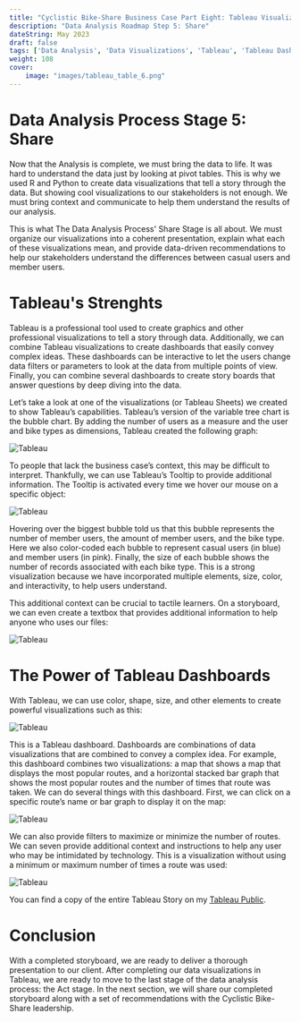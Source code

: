```yaml
---
title: "Cyclistic Bike-Share Business Case Part Eight: Tableau Visualizations"
description: "Data Analysis Roadmap Step 5: Share"
dateString: May 2023
draft: false
tags: ['Data Analysis', 'Data Visualizations', 'Tableau', 'Tableau Dashboards', 'Tableau Stories']
weight: 108
cover:
    image: "images/tableau_table_6.png"
---
```


# Data Analysis Process Stage 5: Share

Now that the Analysis is complete, we must bring the data to life.  It was hard to understand the data just by looking at pivot tables.  This is why we used R and Python to create data visualizations that tell a story through the data.  But showing cool visualizations to our stakeholders is not enough.  We must bring context and communicate to help them understand the results of our analysis.  

This is what The Data Analysis Process' Share Stage is all about. We must organize our visualizations into a coherent presentation, explain what each of these visualizations mean, and provide data-driven recommendations to help our stakeholders understand the differences between casual users and member users.  

# Tableau's Strenghts

Tableau is a professional tool used to create graphics and other professional visualizations to tell a story through data. Additionally, we can combine Tableau visualizations to create dashboards that easily convey complex ideas. These dashboards can be interactive to let the users change data filters or parameters to look at the data from multiple points of view. Finally, you can combine several dashboards to create story boards that answer questions by deep diving into the data.

Let’s take a look at one of the visualizations (or Tableau Sheets) we created to show Tableau’s capabilities. Tableau’s version of the variable tree chart is the bubble chart. By adding the number of users as a measure and the user and bike types as dimensions, Tableau created the following graph:

![Tableau](images/tableau_table_1.png)

To people that lack the business case’s context, this may be difficult to interpret. Thankfully, we can use Tableau’s Tooltip to provide additional information. The Tooltip is activated every time we hover our mouse on a specific object:

![Tableau](images/tableau_table_2.png)

Hovering over the biggest bubble told us that this bubble represents the number of member users, the amount of member users, and the bike type. Here we also color-coded each bubble to represent casual users (in blue) and member users (in pink).  Finally, the size of each bubble shows the number of records associated with each bike type.  This is a strong visualization because we have incorporated multiple elements, size, color, and interactivity, to help users understand.  

This additional context can be crucial to tactile learners. On a storyboard, we can even create a textbox that provides additional information to help anyone who uses our files:

![Tableau](images/tableau_table_3.png)

# The Power of Tableau Dashboards

With Tableau, we can use color, shape, size, and other elements to create powerful visualizations such as this:

![Tableau](images/tableau_table_4.png)

This is a Tableau dashboard.  Dashboards are combinations of data visualizations that are combined to convey a complex idea.  For example, this dashboard combines two visualizations: a map that shows a map that displays the most popular routes, and a horizontal stacked bar graph that shows the most popular routes and the number of times that route was taken. We can do several things with this dashboard. First, we can click on a specific route’s name or bar graph to display it on the map:

![Tableau](images/tableau_table_5.png)

We can also provide filters to maximize or minimize the number of routes. We can seven provide additional context and instructions to help any user who may be intimidated by technology. This is a visualization without using a minimum or maximum number of times a route was used:

![Tableau](images/tableau_table_6.png)

You can find a copy of the entire Tableau Story on my [Tableau Public](https://public.tableau.com/app/profile/tony.gutierrez).

# Conclusion

With a completed storyboard, we are ready to deliver a thorough presentation to our client. After completing our data visualizations in Tableau, we are ready to move to the last stage of the data analysis process: the Act stage. In the next section, we will share our completed storyboard along with a set of recommendations with the Cyclistic Bike-Share leadership.